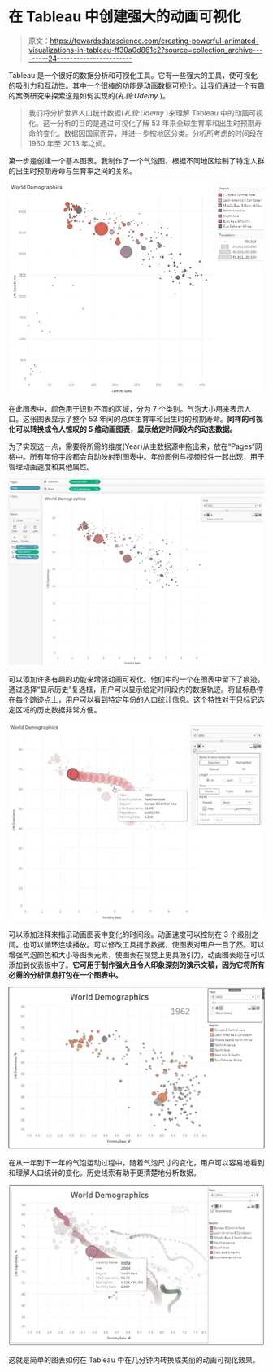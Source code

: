 # 在 Tableau 中创建强大的动画可视化

> 原文：<https://towardsdatascience.com/creating-powerful-animated-visualizations-in-tableau-ff30a0d861c2?source=collection_archive---------24----------------------->

Tableau 是一个很好的数据分析和可视化工具。它有一些强大的工具，使可视化的吸引力和互动性。其中一个很棒的功能是动画数据可视化。让我们通过一个有趣的案例研究来探索这是如何实现的(*礼貌:Udemy* )。

> 我们将分析世界人口统计数据(*礼貌:Udemy* )来理解 Tableau 中的动画可视化。这一分析的目的是通过可视化了解 53 年来全球生育率和出生时预期寿命的变化。数据因国家而异，并进一步按地区分类。分析所考虑的时间段在 1960 年至 2013 年之间。

第一步是创建一个基本图表。我制作了一个气泡图，根据不同地区绘制了特定人群的出生时预期寿命与生育率之间的关系。

![](img/d2899a166f5bd7c0f334ef98f145a511.png)

在此图表中，颜色用于识别不同的区域，分为 7 个类别。气泡大小用来表示人口。这张图表显示了整个 53 年间的总体生育率和出生时的预期寿命。**同样的可视化可以转换成令人惊叹的 5 维动画图表，显示给定时间段内的动态数据。**

为了实现这一点，需要将所需的维度(Year)从主数据源中拖出来，放在“Pages”网格中。所有年份字段都会自动映射到图表中。年份图例与视频控件一起出现，用于管理动画速度和其他属性。

![](img/92192214ae0ff8369248cd94cad8748d.png)

可以添加许多有趣的功能来增强动画可视化。他们中的一个在图表中留下了痕迹。通过选择“显示历史”复选框，用户可以显示给定时间段内的数据轨迹。将鼠标悬停在每个踪迹点上，用户可以看到特定年份的人口统计信息。这个特性对于只标记选定区域的历史数据非常方便。

![](img/95ca7d9389d2c33809585f58c4b921c9.png)

可以添加注释来指示动画图表中变化的时间段。动画速度可以控制在 3 个级别之间。也可以循环连续播放。可以修改工具提示数据，使图表对用户一目了然。可以增强气泡颜色和大小等图表元素，使图表在视觉上更具吸引力。动画图表现在可以添加到仪表板中了。**它可用于制作强大且令人印象深刻的演示文稿，因为它将所有必需的分析信息打包在一个图表中。**

![](img/76bfc0b9ffd875605f24007d2df878f2.png)

在从一年到下一年的气泡运动过程中，随着气泡尺寸的变化，用户可以容易地看到和理解人口统计的变化。历史线索有助于更清楚地分析数据。

![](img/9cfb6cf10fd97a37cc3a893a6e620a58.png)

这就是简单的图表如何在 Tableau 中在几分钟内转换成美丽的动画可视化效果。